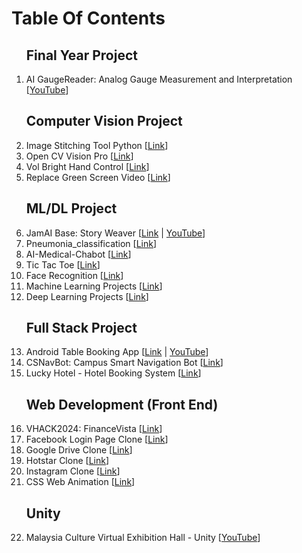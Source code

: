 # Table Of Contents

<ol>
  
## Final Year Project
<li>AI GaugeReader: Analog Gauge Measurement and Interpretation [<a href="https://youtu.be/n_LAMoK176w">YouTube</a>]</li>

## Computer Vision Project
<li>Image Stitching Tool Python [<a href="https://github.com/laikewei3/Image_Stitching_Tool_Python.git">Link</a>]</li>
<li>Open CV Vision Pro [<a href="https://github.com/laikewei3/OpenCV_VisionPro.git">Link</a>]</li>
<li>Vol Bright Hand Control [<a href="https://github.com/laikewei3/Vol_Bright_Hand_Control.git">Link</a>]</li>
<li>Replace Green Screen Video [<a href="https://github.com/laikewei3/Replace_Green_Screen_Video.git">Link</a>]</li>

## ML/DL Project
<li>JamAI Base: Story Weaver [<a href="https://github.com/laikewei3/JamAIBase.git">Link</a> | <a href="https://youtu.be/N8Y_0QkD0X0">YouTube</a>]</li>
<li>Pneumonia_classification [<a href="https://github.com/Pyrexiaa/pneumonia_classification.git">Link</a>]</li>
<li>AI-Medical-Chabot [<a href="https://github.com/leekeaten/WID3014-Practical-AI-Medical-Chabot.git">Link</a>]</li>
<li>Tic Tac Toe [<a href="https://github.com/laikewei3/Tic-tac-toe.git">Link</a>]</li>
<li>Face Recognition [<a href="https://github.com/laikewei3/Face_Recognition.git">Link</a>]</li>
<li>Machine Learning Projects [<a href="https://github.com/laikewei3/Machine_Learning_YT.git">Link</a>] </li>
<li>Deep Learning Projects [<a href="https://github.com/laikewei3/DeepLearning_YT.git">Link</a>] </li>

## Full Stack Project
<li>Android Table Booking App [<a href="https://github.com/laikewei3/TableBooking.git">Link</a> | <a href="https://youtu.be/__LnCr3WRfU">YouTube</a>]</li>
<li>CSNavBot: Campus Smart Navigation Bot [<a href="https://github.com/laikewei3/UM_NLP.git">Link</a>]</li>
<li>Lucky Hotel - Hotel Booking System [<a href="https://github.com/laikewei3/Lucky_Hotel.git">Link</a>]</li>

## Web Development (Front End)
<li>VHACK2024: FinanceVista [<a href="https://github.com/michelle264/VHACK2024_MoneyGang_FinanceVista.git">Link</a>]</li>
<li>Facebook Login Page Clone [<a href="https://github.com/laikewei3/facebook_login.git">Link</a>]</li>
<li>Google Drive Clone [<a href="https://github.com/laikewei3/Google_Drive_Clone.git">Link</a>]</li>
<li>Hotstar Clone [<a href="https://github.com/laikewei3/Hotstar_Clone.git">Link</a>]</li>
<li>Instagram Clone [<a href="https://github.com/laikewei3/Instagram_Clone_Bootcamp.git">Link</a>]</li>
<li>CSS Web Animation [<a href="https://github.com/laikewei3/CSS_Web_Animation.git">Link</a>]</li>

## Unity
<li>Malaysia Culture Virtual Exhibition Hall - Unity [<a href="https://youtu.be/YtzyHD2kDr4">YouTube</a>]</li>

</ol>
